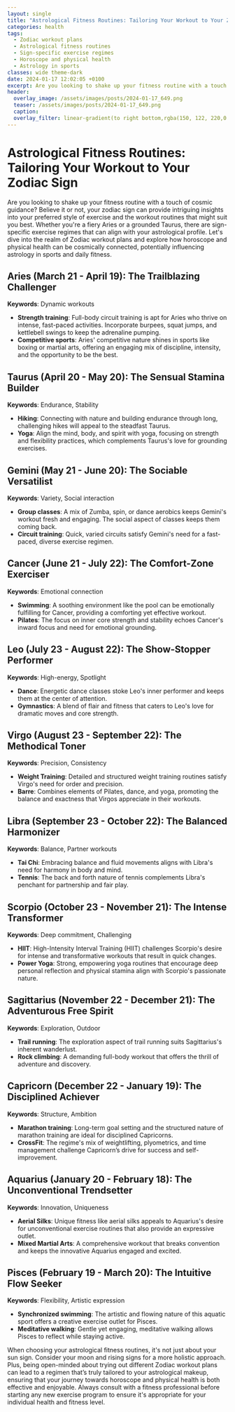 ```yaml
---
layout: single
title: "Astrological Fitness Routines: Tailoring Your Workout to Your Zodiac Sign"
categories: health
tags:
  - Zodiac workout plans
  - Astrological fitness routines
  - Sign-specific exercise regimes
  - Horoscope and physical health
  - Astrology in sports
classes: wide theme-dark
date: 2024-01-17 12:02:05 +0100
excerpt: Are you looking to shake up your fitness routine with a touch of cosmic guidance? Believe it or not, your zodiac sign can provide intriguing insights into your preferred style of exercise and the workout routines that might suit you best.
header:
  overlay_image: /assets/images/posts/2024-01-17_649.png
  teaser: /assets/images/posts/2024-01-17_649.png
  caption: 
  overlay_filter: linear-gradient(to right bottom,rgba(150, 122, 220,0.8), rgba(255,245,208,0.5))
---
```

# Astrological Fitness Routines: Tailoring Your Workout to Your Zodiac Sign

Are you looking to shake up your fitness routine with a touch of cosmic guidance? Believe it or not, your zodiac sign can provide intriguing insights into your preferred style of exercise and the workout routines that might suit you best. Whether you're a fiery Aries or a grounded Taurus, there are sign-specific exercise regimes that can align with your astrological profile. Let's dive into the realm of Zodiac workout plans and explore how horoscope and physical health can be cosmically connected, potentially influencing astrology in sports and daily fitness.

## Aries (March 21 - April 19): The Trailblazing Challenger
**Keywords**: Dynamic workouts
- **Strength training**: Full-body circuit training is apt for Aries who thrive on intense, fast-paced activities. Incorporate burpees, squat jumps, and kettlebell swings to keep the adrenaline pumping.
- **Competitive sports**: Aries' competitive nature shines in sports like boxing or martial arts, offering an engaging mix of discipline, intensity, and the opportunity to be the best.

## Taurus (April 20 - May 20): The Sensual Stamina Builder
**Keywords**: Endurance, Stability
- **Hiking**: Connecting with nature and building endurance through long, challenging hikes will appeal to the steadfast Taurus.
- **Yoga**: Align the mind, body, and spirit with yoga, focusing on strength and flexibility practices, which complements Taurus's love for grounding exercises.

## Gemini (May 21 - June 20): The Sociable Versatilist
**Keywords**: Variety, Social interaction
- **Group classes**: A mix of Zumba, spin, or dance aerobics keeps Gemini's workout fresh and engaging. The social aspect of classes keeps them coming back.
- **Circuit training**: Quick, varied circuits satisfy Gemini's need for a fast-paced, diverse exercise regimen.

## Cancer (June 21 - July 22): The Comfort-Zone Exerciser
**Keywords**: Emotional connection
- **Swimming**: A soothing environment like the pool can be emotionally fulfilling for Cancer, providing a comforting yet effective workout.
- **Pilates**: The focus on inner core strength and stability echoes Cancer's inward focus and need for emotional grounding.

## Leo (July 23 - August 22): The Show-Stopper Performer
**Keywords**: High-energy, Spotlight
- **Dance**: Energetic dance classes stoke Leo's inner performer and keeps them at the center of attention.
- **Gymnastics**: A blend of flair and fitness that caters to Leo's love for dramatic moves and core strength.

## Virgo (August 23 - September 22): The Methodical Toner
**Keywords**: Precision, Consistency
- **Weight Training**: Detailed and structured weight training routines satisfy Virgo's need for order and precision.
- **Barre**: Combines elements of Pilates, dance, and yoga, promoting the balance and exactness that Virgos appreciate in their workouts.

## Libra (September 23 - October 22): The Balanced Harmonizer
**Keywords**: Balance, Partner workouts
- **Tai Chi**: Embracing balance and fluid movements aligns with Libra's need for harmony in body and mind.
- **Tennis**: The back and forth nature of tennis complements Libra's penchant for partnership and fair play.

## Scorpio (October 23 - November 21): The Intense Transformer
**Keywords**: Deep commitment, Challenging
- **HIIT**: High-Intensity Interval Training (HIIT) challenges Scorpio's desire for intense and transformative workouts that result in quick changes.
- **Power Yoga**: Strong, empowering yoga routines that encourage deep personal reflection and physical stamina align with Scorpio's passionate nature.

## Sagittarius (November 22 - December 21): The Adventurous Free Spirit
**Keywords**: Exploration, Outdoor
- **Trail running**: The exploration aspect of trail running suits Sagittarius's inherent wanderlust.
- **Rock climbing**: A demanding full-body workout that offers the thrill of adventure and discovery.

## Capricorn (December 22 - January 19): The Disciplined Achiever
**Keywords**: Structure, Ambition
- **Marathon training**: Long-term goal setting and the structured nature of marathon training are ideal for disciplined Capricorns.
- **CrossFit**: The regime's mix of weightlifting, plyometrics, and time management challenge Capricorn’s drive for success and self-improvement.

## Aquarius (January 20 - February 18): The Unconventional Trendsetter
**Keywords**: Innovation, Uniqueness
- **Aerial Silks**: Unique fitness like aerial silks appeals to Aquarius's desire for unconventional exercise routines that also provide an expressive outlet.
- **Mixed Martial Arts**: A comprehensive workout that breaks convention and keeps the innovative Aquarius engaged and excited.

## Pisces (February 19 - March 20): The Intuitive Flow Seeker
**Keywords**: Flexibility, Artistic expression
- **Synchronized swimming**: The artistic and flowing nature of this aquatic sport offers a creative exercise outlet for Pisces.
- **Meditative walking**: Gentle yet engaging, meditative walking allows Pisces to reflect while staying active.

When choosing your astrological fitness routines, it's not just about your sun sign. Consider your moon and rising signs for a more holistic approach. Plus, being open-minded about trying out different Zodiac workout plans can lead to a regimen that’s truly tailored to your astrological makeup, ensuring that your journey towards horoscope and physical health is both effective and enjoyable. Always consult with a fitness professional before starting any new exercise program to ensure it's appropriate for your individual health and fitness level.